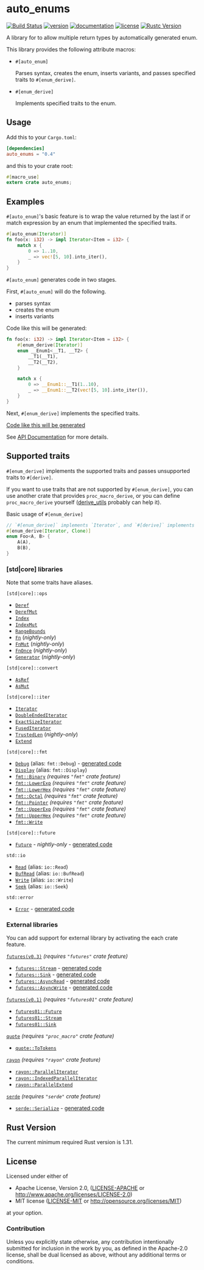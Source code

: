 # auto_enums

[![Build Status](https://travis-ci.org/taiki-e/auto_enums.svg?branch=master)](https://travis-ci.org/taiki-e/auto_enums)
[![version](https://img.shields.io/crates/v/auto_enums.svg)](https://crates.io/crates/auto_enums/)
[![documentation](https://docs.rs/auto_enums/badge.svg)](https://docs.rs/auto_enums/)
[![license](https://img.shields.io/crates/l/auto_enums.svg)](https://crates.io/crates/auto_enums/)
[![Rustc Version](https://img.shields.io/badge/rustc-1.31+-lightgray.svg)](https://blog.rust-lang.org/2018/12/06/Rust-1.31-and-rust-2018.html)

A library for to allow multiple return types by automatically generated enum.

This library provides the following attribute macros:

* `#[auto_enum]`

  Parses syntax, creates the enum, inserts variants, and passes specified traits to `#[enum_derive]`.

* `#[enum_derive]`

  Implements specified traits to the enum.

## Usage

Add this to your `Cargo.toml`:

```toml
[dependencies]
auto_enums = "0.4"
```

and this to your crate root:

```rust
#[macro_use]
extern crate auto_enums;
```

## Examples

`#[auto_enum]`'s basic feature is to wrap the value returned by the last if or match expression by an enum that implemented the specified traits.

```rust
#[auto_enum(Iterator)]
fn foo(x: i32) -> impl Iterator<Item = i32> {
    match x {
        0 => 1..10,
        _ => vec![5, 10].into_iter(),
    }
}
```

`#[auto_enum]` generates code in two stages.

First, `#[auto_enum]` will do the following.

* parses syntax
* creates the enum
* inserts variants

Code like this will be generated:

```rust
fn foo(x: i32) -> impl Iterator<Item = i32> {
    #[enum_derive(Iterator)]
    enum __Enum1<__T1, __T2> {
        __T1(__T1),
        __T2(__T2),
    }

    match x {
        0 => __Enum1::__T1(1..10),
        _ => __Enum1::__T2(vec![5, 10].into_iter()),
    }
}
```

Next, `#[enum_derive]` implements the specified traits.

[Code like this will be generated](docs/example-1.md)

See [API Documentation](https://docs.rs/auto_enums/) for more details.

## Supported traits

`#[enum_derive]` implements the supported traits and passes unsupported traits to `#[derive]`.

If you want to use traits that are not supported by `#[enum_derive]`, you can use another crate that provides `proc_macro_derive`, or you can define `proc_macro_derive` yourself ([derive_utils] probably can help it).

Basic usage of `#[enum_derive]`

```rust
// `#[enum_derive]` implements `Iterator`, and `#[derive]` implements `Clone`.
#[enum_derive(Iterator, Clone)]
enum Foo<A, B> {
    A(A),
    B(B),
}
```

[derive_utils]: https://crates.io/crates/derive_utils

### [std|core] libraries

Note that some traits have aliases.

`[std|core]::ops`

* [`Deref`](https://doc.rust-lang.org/std/ops/trait.Deref.html)
* [`DerefMut`](https://doc.rust-lang.org/std/ops/trait.DerefMut.html)
* [`Index`](https://doc.rust-lang.org/std/ops/trait.Index.html)
* [`IndexMut`](https://doc.rust-lang.org/std/ops/trait.IndexMut.html)
* [`RangeBounds`](https://doc.rust-lang.org/std/ops/trait.RangeBounds.html)
* [`Fn`](https://doc.rust-lang.org/std/ops/trait.Fn.html) (*nightly-only*)
* [`FnMut`](https://doc.rust-lang.org/std/ops/trait.FnMut.html) (*nightly-only*)
* [`FnOnce`](https://doc.rust-lang.org/std/ops/trait.FnOnce.html) (*nightly-only*)
* [`Generator`](https://doc.rust-lang.org/nightly/std/ops/trait.Generator.html) (*nightly-only*)

`[std|core]::convert`

* [`AsRef`](https://doc.rust-lang.org/std/convert/trait.AsRef.html)
* [`AsMut`](https://doc.rust-lang.org/std/convert/trait.AsMut.html)

`[std|core]::iter`

* [`Iterator`](https://doc.rust-lang.org/std/iter/trait.Iterator.html)
* [`DoubleEndedIterator`](https://doc.rust-lang.org/std/iter/trait.DoubleEndedIterator.html)
* [`ExactSizeIterator`](https://doc.rust-lang.org/std/iter/trait.ExactSizeIterator.html)
* [`FusedIterator`](https://doc.rust-lang.org/std/iter/trait.FusedIterator.html)
* [`TrustedLen`](https://doc.rust-lang.org/std/iter/trait.TrustedLen.html) (*nightly-only*)
* [`Extend`](https://doc.rust-lang.org/std/iter/trait.Extend.html)

`[std|core]::fmt`

* [`Debug`](https://doc.rust-lang.org/std/fmt/trait.Debug.html) (alias: `fmt::Debug`) - [generated code](docs/supported_traits/std/debug.md)
* [`Display`](https://doc.rust-lang.org/std/fmt/trait.Display.html) (alias: `fmt::Display`)
* [`fmt::Binary`](https://doc.rust-lang.org/std/fmt/trait.Binary.html) *(requires `"fmt"` crate feature)*
* [`fmt::LowerExp`](https://doc.rust-lang.org/std/fmt/trait.LowerExp.html) *(requires `"fmt"` crate feature)*
* [`fmt::LowerHex`](https://doc.rust-lang.org/std/fmt/trait.LowerHex.html) *(requires `"fmt"` crate feature)*
* [`fmt::Octal`](https://doc.rust-lang.org/std/fmt/trait.Octal.html) *(requires `"fmt"` crate feature)*
* [`fmt::Pointer`](https://doc.rust-lang.org/std/fmt/trait.Pointer.html) *(requires `"fmt"` crate feature)*
* [`fmt::UpperExp`](https://doc.rust-lang.org/std/fmt/trait.UpperExp.html) *(requires `"fmt"` crate feature)*
* [`fmt::UpperHex`](https://doc.rust-lang.org/std/fmt/trait.UpperHex.html) *(requires `"fmt"` crate feature)*
* [`fmt::Write`](https://doc.rust-lang.org/std/fmt/trait.Write.html)

`[std|core]::future`

* [`Future`](https://doc.rust-lang.org/std/future/trait.Future.html) - *nightly-only* - [generated code](docs/supported_traits/std/future.md)

`std::io`

* [`Read`](https://doc.rust-lang.org/std/io/trait.Read.html) (alias: `io::Read`)
* [`BufRead`](https://doc.rust-lang.org/std/io/trait.BufRead.html) (alias: `io::BufRead`)
* [`Write`](https://doc.rust-lang.org/std/io/trait.Write.html) (alias: `io::Write`)
* [`Seek`](https://doc.rust-lang.org/std/io/trait.Seek.html) (alias: `io::Seek`)

`std::error`

* [`Error`](https://doc.rust-lang.org/std/error/trait.Error.html) - [generated code](docs/supported_traits/std/error.md)

### External libraries

You can add support for external library by activating the each crate feature.

[`futures(v0.3)`](https://github.com/rust-lang-nursery/futures-rs) *(requires `"futures"` crate feature)*

* [`futures::Stream`](https://rust-lang-nursery.github.io/futures-api-docs/0.3.0-alpha.12/futures/stream/trait.Stream.html) - [generated code](docs/supported_traits/external/futures/stream.md)
* [`futures::Sink`](https://rust-lang-nursery.github.io/futures-api-docs/0.3.0-alpha.12/futures/sink/trait.Sink.html) - [generated code](docs/supported_traits/external/futures/sink.md)
* [`futures::AsyncRead`](https://rust-lang-nursery.github.io/futures-api-docs/0.3.0-alpha.12/futures/io/trait.AsyncRead.html) - [generated code](docs/supported_traits/external/futures/async_read.md)
* [`futures::AsyncWrite`](https://rust-lang-nursery.github.io/futures-api-docs/0.3.0-alpha.12/futures/io/trait.AsyncWrite.html) - [generated code](docs/supported_traits/external/futures/async_write.md)

[`futures(v0.1)`](https://github.com/rust-lang-nursery/futures-rs) *(requires `"futures01"` crate feature)*

* [`futures01::Future`](https://docs.rs/futures/0.1/futures/future/trait.Future.html)
* [`futures01::Stream`](https://docs.rs/futures/0.1/futures/stream/trait.Stream.html)
* [`futures01::Sink`](https://docs.rs/futures/0.1/futures/sink/trait.Sink.html)

[`quote`](https://github.com/dtolnay/quote) *(requires `"proc_macro"` crate feature)*

* [`quote::ToTokens`](https://docs.rs/quote/0.6/quote/trait.ToTokens.html)

[`rayon`](https://github.com/rayon-rs/rayon) *(requires `"rayon"` crate feature)*

* [`rayon::ParallelIterator`](https://docs.rs/rayon/1.0/rayon/iter/trait.ParallelIterator.html)
* [`rayon::IndexedParallelIterator`](https://docs.rs/rayon/1.0/rayon/iter/trait.IndexedParallelIterator.html)
* [`rayon::ParallelExtend`](https://docs.rs/rayon/1.0/rayon/iter/trait.ParallelExtend.html)

[`serde`](https://github.com/serde-rs/serde) *(requires `"serde"` crate feature)*

* [`serde::Serialize`](https://docs.serde.rs/serde/trait.Serialize.html) - [generated code](docs/supported_traits/external/serde/serialize.md)

## Rust Version

The current minimum required Rust version is 1.31.

## License

Licensed under either of

* Apache License, Version 2.0, ([LICENSE-APACHE](LICENSE-APACHE) or <http://www.apache.org/licenses/LICENSE-2.0>)
* MIT license ([LICENSE-MIT](LICENSE-MIT) or <http://opensource.org/licenses/MIT>)

at your option.

### Contribution

Unless you explicitly state otherwise, any contribution intentionally submitted for inclusion in the work by you, as defined in the Apache-2.0 license, shall be dual licensed as above, without any additional terms or conditions.
